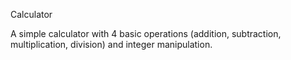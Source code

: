 Calculator

A simple calculator with 4 basic operations (addition, subtraction, multiplication, division) and integer manipulation.
